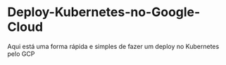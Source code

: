 # Deploy-Kubernetes-no-Google-Cloud
Aqui está uma forma rápida e simples de fazer um deploy no Kubernetes pelo GCP
